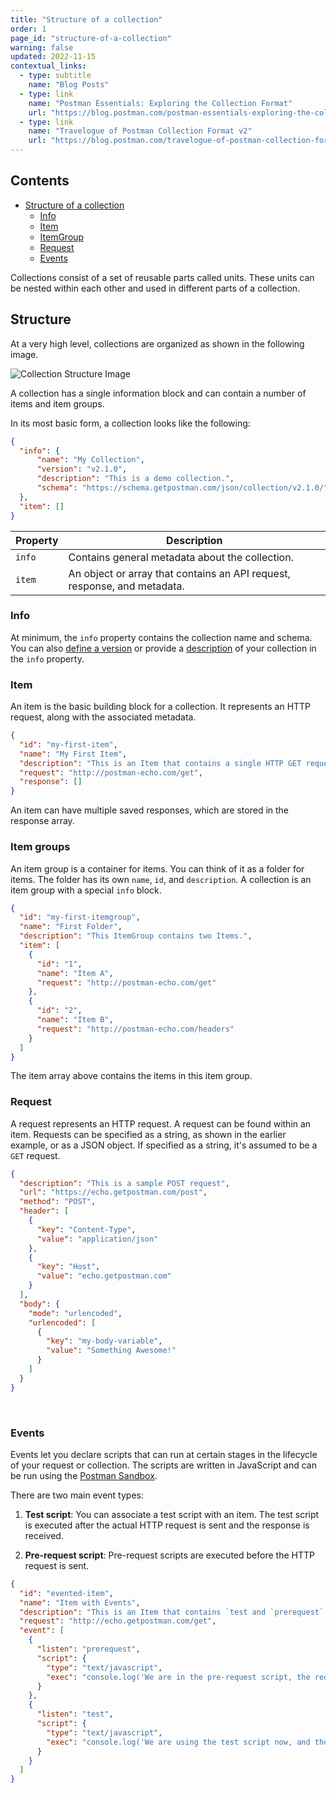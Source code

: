 ```yaml
---
title: "Structure of a collection"
order: 1
page_id: "structure-of-a-collection"
warning: false
updated: 2022-11-15
contextual_links:
  - type: subtitle
    name: "Blog Posts"
  - type: link
    name: "Postman Essentials: Exploring the Collection Format"
    url: "https://blog.postman.com/postman-essentials-exploring-the-collection-format/"
  - type: link
    name: "Travelogue of Postman Collection Format v2"
    url: "https://blog.postman.com/travelogue-of-postman-collection-format-v2/"
---
```


## Contents

- [Structure of a collection](/docs/getting-started/concepts/#structure)
  - [Info](docs/getting-started/concepts/#info)
  - [Item](/docs/getting-started/concepts/#item)
  - [ItemGroup](/docs/getting-started/concepts/#item-groups)
  - [Request](/docs/getting-started/concepts/#request)
  - [Events](/docs/getting-started/concepts/#events)

Collections consist of a set of reusable parts called units. These units can be nested within each other and used in different parts of a collection.

## Structure

At a very high level, collections are organized as shown in the following image.

![Collection Structure Image](../../../images/collection-format-overview.jpg)

A collection has a single information block and can contain a number of items and item groups.

In its most basic form, a collection looks like the following:

```json
{
  "info": {
      "name": "My Collection",
      "version": "v2.1.0",
      "description": "This is a demo collection.",
      "schema": "https://schema.getpostman.com/json/collection/v2.1.0/"
  },
  "item": []
}
```

| Property | Description   |
| ---      | ---           |
| `info`   | Contains general metadata about the collection. |
| `item`   | An object or array that contains an API request, response, and metadata. |

### Info

At minimum, the `info` property contains the collection name and schema. You can also [define a version](/docs/reference/version) or provide a [description](/docs/reference/description) of your collection in the `info` property.

### Item

An item is the basic building block for a collection. It represents an HTTP request, along with the associated metadata.

```json
{
  "id": "my-first-item",
  "name": "My First Item",
  "description": "This is an Item that contains a single HTTP GET request. It doesn't really do much yet!",
  "request": "http://postman-echo.com/get",
  "response": []
}
```

An item can have multiple saved responses, which are stored in the response array.

### Item groups

An item group is a container for items. You can think of it as a folder for items. The folder has its own `name`, `id`, and `description`. A collection is an item group with a special `info` block.

```json
{
  "id": "my-first-itemgroup",
  "name": "First Folder",
  "description": "This ItemGroup contains two Items.",
  "item": [
    {
      "id": "1",
      "name": "Item A",
      "request": "http://postman-echo.com/get"
    },
    {
      "id": "2",
      "name": "Item B",
      "request": "http://postman-echo.com/headers"
    }
  ]
}
```

The item array above contains the items in this item group.

### Request

A request represents an HTTP request. A request can be found within an item. Requests can be specified as a string, as shown in the earlier example, or as a JSON object. If specified as a string, it's assumed to be a `GET` request.

```json
{
  "description": "This is a sample POST request",
  "url": "https://echo.getpostman.com/post",
  "method": "POST",
  "header": [
    {
      "key": "Content-Type",
      "value": "application/json"
    },
    {
      "key": "Host",
      "value": "echo.getpostman.com"
    }
  ],
  "body": {
    "mode": "urlencoded",
    "urlencoded": [
      {
        "key": "my-body-variable",
        "value": "Something Awesome!"
      }
    ]
  }
}
```

<br />

### Events

Events let you declare scripts that can run at certain stages in the lifecycle of your request or collection. The scripts are written in JavaScript and can be run using the [Postman Sandbox](https://github.com/postmanlabs/postman-sandbox).

There are two main event types:

1) **Test script**: You can associate a test script with an item. The test script is executed after the actual HTTP request is sent and the response is received.

2) **Pre-request script**: Pre-request scripts are executed before the HTTP request is sent.

```json
{
  "id": "evented-item",
  "name": "Item with Events",
  "description": "This is an Item that contains `test and `prerequest` events.",
  "request": "http://echo.getpostman.com/get",
  "event": [
    {
      "listen": "prerequest",
      "script": {
        "type": "text/javascript",
        "exec": "console.log('We are in the pre-request script, the request has not run yet!')"
      }
    },
    {
      "listen": "test",
      "script": {
        "type": "text/javascript",
        "exec": "console.log('We are using the test script now, and the request was already sent!')"
      }
    }
  ]
}
```
